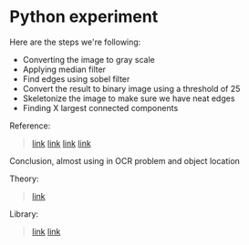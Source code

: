 # Python experiment

Here are the steps we're following:

- Converting the image to gray scale
- Applying median filter
- Find edges using sobel filter
- Convert the result to binary image using a threshold of 25
- Skeletonize the image to make sure we have neat edges
- Finding X largest connected components

Reference: 
> [link](https://stackoverflow.com/questions/30352931/detecting-object-regions-in-image-opencv)
> [link](https://stackoverflow.com/questions/34398188/trying-to-plot-opencvs-mser-regions-using-matplotlib)
> [link](https://www.thecodecity.com/2016/09/text-detection-recognition-in-android-opencv.html)
> [link](https://stackoverflow.com/questions/47595684/extract-mser-detected-areas-python-opencv)

Conclusion, almost using in OCR problem and object location

Theory:
> [link](https://www.vlfeat.org/overview/mser.html)

Library:
> [link](https://github.com/opencv/opencv/blob/3.2.0/samples/python/mser.py)
> [link](http://amroamroamro.github.io/mexopencv/opencv/mser_demo.html)
